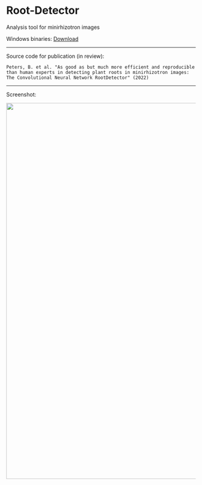# Root-Detector
Analysis tool for minirhizotron images

Windows binaries: [Download](https://github.com/alexander-g/Root-Detector/releases/download/2022-01-14/20220114_15h22m18s_DigIT_RootDetector.zip)
***


Source code for publication (in review):

```Peters, B. et al. "As good as but much more efficient and reproducible than human experts in detecting plant roots in minirhizotron images: The Convolutional Neural Network RootDetector" (2022)```

***

Screenshot:

<img src="images/screenshot.png" width="1000">

